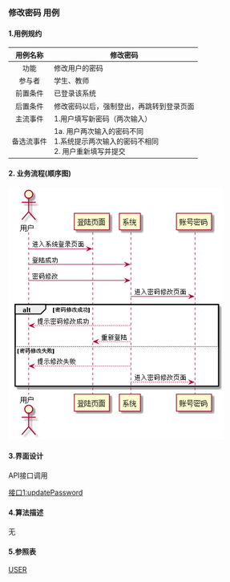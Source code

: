 ### 修改密码 用例 

#### 1.用例规约

| 用例名称 | 修改密码 |
|:------:|------|
| 功能	| 修改用户的密码|
| 参与者 | 学生、教师 |
| 前置条件	| 已登录该系统|
| 后置条件	| 修改密码以后，强制登出，再跳转到登录页面|
| 主流事件	|1.用户填写新密码（两次输入） |
|备选流事件	| 1a. 用户两次输入的密码不同 <br>1.系统提示两次输入的密码不相同 <br>2. 用户重新填写并提交|

#### 2. 业务流程(顺序图)
 ![图片](updatePassword.png)
 
#### 3.界面设计
    
API接口调用

[接口1:updatePassword](../接口/updatePassword.md)
    
#### 4.算法描述
无

#### 5.参照表
[USER](../数据库设计.md)